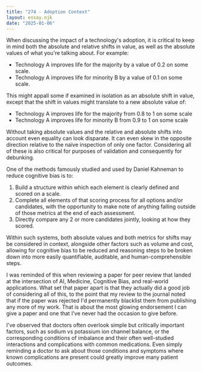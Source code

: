 ```yaml
---
title: "274 - Adoption Context"
layout: essay.njk
date: "2025-01-06"
---
```


When discussing the impact of a technology's adoption, it is critical to keep in mind both the absolute and relative shifts in value, as well as the absolute values of what you're talking about. For example:

- Technology A improves life for the majority by a value of 0.2 on some scale.
- Technology A improves life for minority B by a value of 0.1 on some scale.

This might appall some if examined in isolation as an absolute shift in value, except that the shift in values might translate to a new absolute value of:

- Technology A improves life for the majority from 0.8 to 1 on some scale
- Technology A improves life for minority B from 0.9 to 1 on some scale

Without taking absolute values and the relative and absolute shifts into account even equality can look disparate. It can even skew in the opposite direction relative to the naïve inspection of only one factor. Considering all of these is also critical for purposes of validation and consequently for debunking.

One of the methods famously studied and used by Daniel Kahneman to reduce cognitive bias is to:

1. Build a structure within which each element is clearly defined and scored on a scale.
2. Complete all elements of that scoring process for all options and/or candidates, with the opportunity to make note of anything falling outside of those metrics at the end of each assessment.
3. Directly compare any 2 or more candidates jointly, looking at how they scored.

Within such systems, both absolute values and both metrics for shifts may be considered in context, alongside other factors such as volume and cost, allowing for cognitive bias to be reduced and reasoning steps to be broken down into more easily quantifiable, auditable, and human-comprehensible steps.

I was reminded of this when reviewing a paper for peer review that landed at the intersection of AI, Medicine, Cognitive Bias, and real-world applications. What set that paper apart is that they actually did a good job of considering all of this, to the point that my review to the journal noted that if the paper was rejected I'd permanently blacklist them from publishing any more of my work. That is about the most glowing endorsement I can give a paper and one that I've never had the occasion to give before. 

I've observed that doctors often overlook simple but critically important factors, such as sodium vs potassium ion channel balance, or the corresponding conditions of imbalance and their often well-studied interactions and complications with common medications. Even simply reminding a doctor to ask about those conditions and symptoms where known complications are present could greatly improve many patient outcomes.

